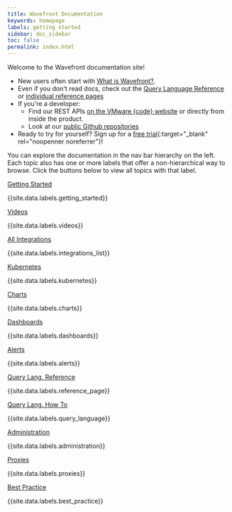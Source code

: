 ```yaml
---
title: Wavefront Documentation
keywords: homepage
labels: getting started
sidebar: doc_sidebar
toc: false
permalink: index.html
---
```


Welcome to the Wavefront documentation site!

* New users often start with [What is Wavefront?](wavefront_introduction.html).
* Even if you don't read docs, check out the [Query Language Reference](query_language_reference.html) or [individual reference pages](label_reference%20page.html)
* If you're a developer:
  - Find our REST APIs [on the VMware {code} website](https://code.vmware.com/apis/714/wavefront-rest) or directly from inside the product.
  - Look at our [public Github repositories](https://github.com/wavefrontHQ)
* Ready to try for yourself? Sign up for a [free trial](https://www.wavefront.com/sign-up/?utm_source=Website&utm_medium=referral&utm_campaign=docs-front-page){:target="_blank" rel="noopenner noreferrer"}!

You can explore the documentation in the nav bar hierarchy on the left. Each topic also has one or more labels that offer a non-hierarchical way to browse. Click the buttons below to view all topics with that label.

<div class="row">
 <div class="col-md-3 col-sm-6">
     <div class="panel panel-default text-center">
         <div class="panel-heading">
             <span class="fa-stack fa-1x">
                   <i class="fa fa-circle fa-stack-2x landing-text-primary"></i>
                   <i class="fa fa-rocket fa-stack-1x fa-inverse"></i>
             </span>
         </div>
         <div class="panel-body">
             <p><a href="label_getting%20started.html" class="btn btn-primary btn-block">Getting Started</a></p>
             <p>{{site.data.labels.getting_started}}</p>
         </div>
     </div>
 </div>
 <div class="col-md-3 col-sm-6">
     <div class="panel panel-default text-center">
         <div class="panel-heading">
             <span class="fa-stack fa-1x">
             <i class="fa fa-circle fa-stack-2x landing-text-primary"></i>
             <i class="fa fa-video-camera fa-stack-1x fa-inverse"></i>
             </span>
         </div>
         <div class="panel-body">
             <p><a href="label_videos.html" class="btn btn-primary btn-block">Videos</a></p>
             <p>{{site.data.labels.videos}}</p>
         </div>
     </div>
 </div>
 <div class="col-md-3 col-sm-6">
     <div class="panel panel-default text-center">
         <div class="panel-heading">
             <span class="fa-stack fa-1x">
                   <i class="fa fa-circle fa-stack-2x landing-text-primary"></i>
                   <i class="fa fa-table fa-stack-1x fa-inverse"></i>
             </span>
         </div>
         <div class="panel-body">
             <p><a href="label_integrations%20list.html" class="btn btn-primary btn-block">All Integrations</a></p>
             <p>{{site.data.labels.integrations_list}}</p>
         </div>
     </div>
 </div>
 <div class="col-md-3 col-sm-6">
     <div class="panel panel-default text-center">
         <div class="panel-heading">
             <span class="fa-stack fa-1x">
             <i class="fa fa-circle fa-stack-2x landing-text-primary"></i>
             <i class="fa fa-ge fa-stack-1x fa-inverse"></i>
             </span>
         </div>
         <div class="panel-body">
             <p><a href="label_kubernetes.html" class="btn btn-primary btn-block">Kubernetes</a></p>
             <p>{{site.data.labels.kubernetes}}</p>
         </div>
     </div>
 </div>
</div>

<div class="row">
<div class="col-md-3 col-sm-6">
     <div class="panel panel-default text-center">
         <div class="panel-heading">
             <span class="fa-stack fa-1x">
                <i class="fa fa-circle fa-stack-2x landing-text-primary"></i>
                <i class="fa fa-bar-chart fa-stack-1x fa-inverse"></i>
             </span>
         </div>
         <div class="panel-body">
             <p><a href="label_charts.html" class="btn btn-primary btn-block">Charts</a></p>
             <p>{{site.data.labels.charts}}</p>
         </div>
     </div>
 </div>
 <div class="col-md-3 col-sm-6">
     <div class="panel panel-default text-center">
         <div class="panel-heading">
             <span class="fa-stack fa-1x">
                 <i class="fa fa-circle fa-stack-2x landing-text-primary"></i>
                 <i class="fa fa-tachometer fa-stack-1x fa-inverse"></i>
             </span>
         </div>
         <div class="panel-body">
             <p><a href="label_dashboards.html" class="btn btn-primary btn-block">Dashboards</a></p>
             <p>{{site.data.labels.dashboards}}</p>
         </div>
     </div>
 </div>
<div class="col-md-3 col-sm-6">
    <div class="panel panel-default text-center">
        <div class="panel-heading">
            <span class="fa-stack fa-1x">
                  <i class="fa fa-circle fa-stack-2x landing-text-primary"></i>
                  <i class="fa fa-exclamation fa-stack-1x fa-inverse"></i>
            </span>
        </div>
        <div class="panel-body">
            <p><a href="label_alerts.html" class="btn btn-primary btn-block">Alerts</a></p>
            <p>{{site.data.labels.alerts}}</p>
        </div>
    </div>
</div>
<div class="col-md-3 col-sm-6">
    <div class="panel panel-default text-center">
        <div class="panel-heading">
            <span class="fa-stack fa-1x">
            <i class="fa fa-circle fa-stack-2x landing-text-primary"></i>
            <i class="fa fa-question fa-stack-1x fa-inverse"></i>
            </span>
        </div>
        <div class="panel-body">
            <p><a href="label_reference%20page.html" class="btn btn-primary btn-block">Query Lang. Reference</a></p>
            <p>{{site.data.labels.reference_page}}</p>
        </div>
    </div>
</div>
</div>

<div class="row">
<div class="col-md-3 col-sm-6">
   <div class="panel panel-default text-center">
       <div class="panel-heading">
           <span class="fa-stack fa-1x">
              <i class="fa fa-circle fa-stack-2x landing-text-primary"></i>
              <i class="fa fa-question fa-stack-1x fa-inverse"></i>
           </span>
       </div>
       <div class="panel-body">
           <p><a href="label_query%20language.html" class="btn btn-primary btn-block">Query Lang. How To</a></p>
           <p>{{site.data.labels.query_language}}</p>
       </div>
   </div>
</div>
 <div class="col-md-3 col-sm-6">
   <div class="panel panel-default text-center">
       <div class="panel-heading">
           <span class="fa-stack fa-1x">
                 <i class="fa fa-circle fa-stack-2x landing-text-primary"></i>
                 <i class="fa fa-calendar fa-stack-1x fa-inverse"></i>
           </span>
       </div>
       <div class="panel-body">
           <p><a href="label_administration.html" class="btn btn-primary btn-block">Administration</a></p>
           <p>{{site.data.labels.administration}}</p>
       </div>
   </div>
 </div>
<div class="col-md-3 col-sm-6">
     <div class="panel panel-default text-center">
         <div class="panel-heading">
             <span class="fa-stack fa-1x">
                   <i class="fa fa-circle fa-stack-2x landing-text-primary"></i>
                   <i class="fa fa-puzzle-piece fa-stack-1x fa-inverse"></i>
             </span>
         </div>
         <div class="panel-body">
             <p><a href="label_proxies.html" class="btn btn-primary btn-block">Proxies</a></p>
             <p>{{site.data.labels.proxies}}</p>
         </div>
     </div>
</div>
<div class="col-md-3 col-sm-6">
   <div class="panel panel-default text-center">
       <div class="panel-heading">
           <span class="fa-stack fa-1x">
                 <i class="fa fa-circle fa-stack-2x landing-text-primary"></i>
                 <i class="fa fa-thumbs-up fa-stack-1x fa-inverse"></i>
           </span>
       </div>
       <div class="panel-body">
           <p><a href="label_best%20practice.html" class="btn btn-primary btn-block">Best Practice</a></p>
           <p>{{site.data.labels.best_practice}}</p>
       </div>
   </div>
</div>

</div>

<!--
<div class="row">
<div class="col-md-3 col-sm-6">
    <div class="panel panel-default text-center">
        <div class="panel-heading">
            <span class="fa-stack fa-1x">
                  <i class="fa fa-circle fa-stack-2x landing-text-primary"></i>
                  <i class="fa fa-newspaper-o fa-stack-1x fa-inverse"></i>
            </span>
        </div>
        <div class="panel-body">
            <p><a href="label_best%20practice.html" class="btn btn-primary btn-block">Best Practice</a></p>
            <p>{{site.data.labels.best_practice}}</p>
        </div>
    </div>
</div>
<div class="col-md-3 col-sm-6">
      <div class="panel panel-default text-center">
          <div class="panel-heading">
              <span class="fa-stack fa-1x">
                    <i class="fa fa-circle fa-stack-2x landing-text-primary"></i>
                    <i class="fa fa-video-camera fa-stack-1x fa-inverse"></i>
              </span>
          </div>
          <div class="panel-body">
              <p><a href="label_videos.html" class="btn btn-primary btn-block">Videos</a></p>
              <p>{{site.data.labels.videos}}</p>
          </div>
      </div>
  </div>
  </div>



<table style="width: 100%;">
<colgroup>
<col width="25%" />
<col width="75%" />
</colgroup>
<thead>
<tr>
<th>Folder</th>
<th>Description</th>
</tr>
</thead>
<tbody>
<tr>
<td>Overview</td>
<td>Get an overview of Wavefront documentation, an introduction to Wavefront, and an overview of the Wavefront API.</td>
</tr>
<tr>
<td>Getting Started</td>
<td>Includes a guide to introductory documentation and dashboards. Get an overview of using labels and work through tutorials for getting started with dashboards and charts and getting data into Wavefront.</td>
</tr>
<tr>
<td>Release Notes</td>
<td>Learn about the features added in the latest Wavefront releases and the Wavefront obsolescence policy.</td>
</tr>
<tr>
<td>Data</td>
<td>Learn how to get data into Wavefront, about the native Wavefront data format, and data naming best practices.</td>
</tr>
<tr>
<td>Proxies</td>
<td>Learn how to install, configure, and manage Wavefront proxies. Also describes how to define proxy preprocessor rules to rewrite metrics that do not conform to the required data format.</td>
</tr>
<tr>
<td>Query Language</td>
<td>Learn how to get started with Wavefront Query Language. Contains a language reference and guides for using different categories of advanced query language functions.</td>
</tr>
<tr>
<td>Dashboards and Charts</td>
<td>Learn how to create, search, interact with, and manage dashboards and charts.</td>
</tr>
<tr>
<td>Alerts</td>
<td>Learn how to create and manage alerts, alert states and lifecycle, and how to integrate alerts with different types of notification technologies.</td>
</tr>
<tr>
<td>Events</td>
<td>Learn how to manage events and display events in charts.</td>
</tr>
<tr>
<td>Integrations</td>
<td>Learn how to integrate different types of metrics collectors with Wavefront and view Wavefront data in external systems.</td>
</tr>
<tr>
<td>Administration</td>
<td>Learn how to manage Wavefront users, permissions, and account defaults and set up integrations with SSO providers. Also learn how to manage sources and metrics and monitor your Wavefront instance.</td>
</tr>
<tr>
<td>Labels</td>
<td>View pages categorized by label.</td>
</tr>
</tbody>
</table>

-->
